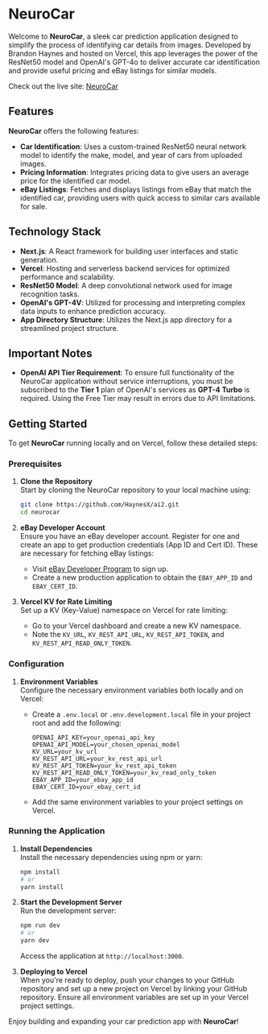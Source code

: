 # NeuroCar

Welcome to **NeuroCar**, a sleek car prediction application designed to simplify the process of identifying car details from images. Developed by Brandon Haynes and hosted on Vercel, this app leverages the power of the ResNet50 model and OpenAI's GPT-4o to deliver accurate car identification and provide useful pricing and eBay listings for similar models.

Check out the live site: [NeuroCar](https://neurocar.net)

## Features

**NeuroCar** offers the following features:

- **Car Identification**: Uses a custom-trained ResNet50 neural network model to identify the make, model, and year of cars from uploaded images.
- **Pricing Information**: Integrates pricing data to give users an average price for the identified car model.
- **eBay Listings**: Fetches and displays listings from eBay that match the identified car, providing users with quick access to similar cars available for sale.

## Technology Stack

- **Next.js**: A React framework for building user interfaces and static generation.
- **Vercel**: Hosting and serverless backend services for optimized performance and scalability.
- **ResNet50 Model**: A deep convolutional network used for image recognition tasks.
- **OpenAI's GPT-4V**: Utilized for processing and interpreting complex data inputs to enhance prediction accuracy.
- **App Directory Structure**: Utilizes the Next.js app directory for a streamlined project structure.

## Important Notes

- **OpenAI API Tier Requirement**: To ensure full functionality of the NeuroCar application without service interruptions, you must be subscribed to the **Tier 1** plan of OpenAI's services as **GPT-4 Turbo** is required. Using the Free Tier may result in errors due to API limitations.


## Getting Started

To get **NeuroCar** running locally and on Vercel, follow these detailed steps:

### Prerequisites

1. **Clone the Repository**  
   Start by cloning the NeuroCar repository to your local machine using:
   ```bash
   git clone https://github.com/HaynesX/ai2.git
   cd neurocar
   ```

2. **eBay Developer Account**  
   Ensure you have an eBay developer account. Register for one and create an app to get production credentials (App ID and Cert ID). These are necessary for fetching eBay listings:
   - Visit [eBay Developer Program](https://developer.ebay.com) to sign up.
   - Create a new production application to obtain the `EBAY_APP_ID` and `EBAY_CERT_ID`.

3. **Vercel KV for Rate Limiting**  
   Set up a KV (Key-Value) namespace on Vercel for rate limiting:
   - Go to your Vercel dashboard and create a new KV namespace.
   - Note the `KV_URL`, `KV_REST_API_URL`, `KV_REST_API_TOKEN`, and `KV_REST_API_READ_ONLY_TOKEN`.

### Configuration

1. **Environment Variables**  
   Configure the necessary environment variables both locally and on Vercel:
   - Create a `.env.local` or `.env.development.local` file in your project root and add the following:
     ```
     OPENAI_API_KEY=your_openai_api_key
     OPENAI_API_MODEL=your_chosen_openai_model
     KV_URL=your_kv_url
     KV_REST_API_URL=your_kv_rest_api_url
     KV_REST_API_TOKEN=your_kv_rest_api_token
     KV_REST_API_READ_ONLY_TOKEN=your_kv_read_only_token
     EBAY_APP_ID=your_ebay_app_id
     EBAY_CERT_ID=your_ebay_cert_id
     ```

   - Add the same environment variables to your project settings on Vercel.

### Running the Application

1. **Install Dependencies**  
   Install the necessary dependencies using npm or yarn:
   ```bash
   npm install
   # or
   yarn install
   ```

2. **Start the Development Server**  
   Run the development server:
   ```bash
   npm run dev
   # or
   yarn dev
   ```
   Access the application at `http://localhost:3000`.

3. **Deploying to Vercel**  
   When you're ready to deploy, push your changes to your GitHub repository and set up a new project on Vercel by linking your GitHub repository. Ensure all environment variables are set up in your Vercel project settings.

Enjoy building and expanding your car prediction app with **NeuroCar**!
